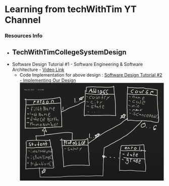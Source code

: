 # Learning from techWithTim YT Channel

### Resources Info

- ## TechWithTimCollegeSystemDesign
- Software Design Tutorial #1 - Software Engineering & Software Architecture - [Video Link](https://youtu.be/FLtqAi7WNBY?si=8oITVx9oCWljk9o2)
  - Code Implementation for above design : [Software Design Tutorial #2 - Implementing Our Design](https://youtu.be/6thjSbJcoUc?si=N8S1EdxoDMUdOjrX)
  ![alt text](image.png)
